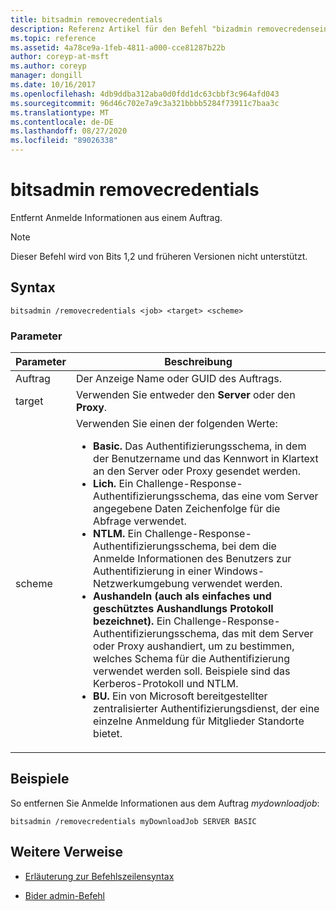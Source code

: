 ```yaml
---
title: bitsadmin removecredentials
description: Referenz Artikel für den Befehl "bizadmin removecredenseins", mit dem Anmelde Informationen aus einem Auftrag entfernt werden.
ms.topic: reference
ms.assetid: 4a78ce9a-1feb-4811-a000-cce81287b22b
author: coreyp-at-msft
ms.author: coreyp
manager: dongill
ms.date: 10/16/2017
ms.openlocfilehash: 4db9ddba312aba0d0fdd1dc63cbbf3c964afd043
ms.sourcegitcommit: 96d46c702e7a9c3a321bbbb5284f73911c7baa3c
ms.translationtype: MT
ms.contentlocale: de-DE
ms.lasthandoff: 08/27/2020
ms.locfileid: "89026338"
---
```

# <a name="bitsadmin-removecredentials"></a>bitsadmin removecredentials

Entfernt Anmelde Informationen aus einem Auftrag.

> [!NOTE]
> Dieser Befehl wird von Bits 1,2 und früheren Versionen nicht unterstützt.

## <a name="syntax"></a>Syntax

```
bitsadmin /removecredentials <job> <target> <scheme>
```

### <a name="parameters"></a>Parameter

| Parameter | Beschreibung |
| -------------- | -------------- |
| Auftrag | Der Anzeige Name oder GUID des Auftrags. |
| target | Verwenden Sie entweder den **Server** oder den **Proxy**. |
| scheme | Verwenden Sie einen der folgenden Werte:<ul><li>**Basic.** Das Authentifizierungsschema, in dem der Benutzername und das Kennwort in Klartext an den Server oder Proxy gesendet werden.</li><li>**Lich.** Ein Challenge-Response-Authentifizierungsschema, das eine vom Server angegebene Daten Zeichenfolge für die Abfrage verwendet.</li><li>**NTLM.** Ein Challenge-Response-Authentifizierungsschema, bei dem die Anmelde Informationen des Benutzers zur Authentifizierung in einer Windows-Netzwerkumgebung verwendet werden.</li><li>**Aushandeln (auch als einfaches und geschütztes Aushandlungs Protokoll bezeichnet).** Ein Challenge-Response-Authentifizierungsschema, das mit dem Server oder Proxy aushandiert, um zu bestimmen, welches Schema für die Authentifizierung verwendet werden soll. Beispiele sind das Kerberos-Protokoll und NTLM.</li><li>**BU.** Ein von Microsoft bereitgestellter zentralisierter Authentifizierungsdienst, der eine einzelne Anmeldung für Mitglieder Standorte bietet.</li></ul> |

## <a name="examples"></a>Beispiele

So entfernen Sie Anmelde Informationen aus dem Auftrag *mydownloadjob*:

```
bitsadmin /removecredentials myDownloadJob SERVER BASIC
```

## <a name="additional-references"></a>Weitere Verweise

- [Erläuterung zur Befehlszeilensyntax](command-line-syntax-key.md)

- [Bider admin-Befehl](bitsadmin.md)
